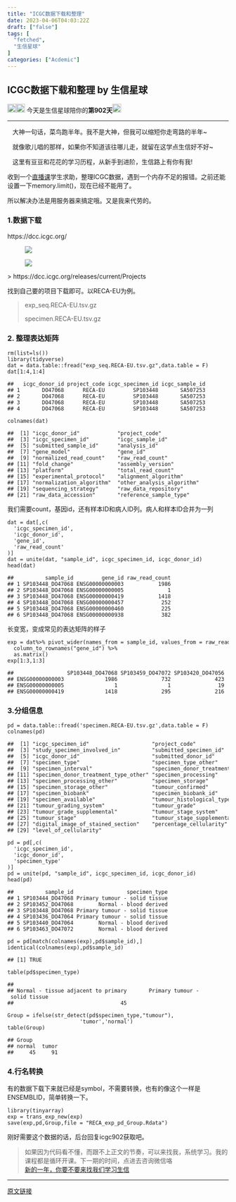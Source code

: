 ```yaml
---
title: "ICGC数据下载和整理"
date: 2023-04-06T04:03:22Z
draft: ["false"]
tags: [
  "fetched",
  "生信星球"
]
categories: ["Acdemic"]
---
```

ICGC数据下载和整理 by 生信星球
------
<div><section data-mpa-powered-by="yiban.io"><img data-ratio="1" data-src="https://mmbiz.qpic.cn/mmbiz_png/8oKPbJgbBHrDic8XGmJ0b7oibVJajb0emLBHSvuibGG49ooBgtaAibE3TNJ00iaHviaMtdIKQJfCwtUfuHicDImtSfIxg/640?wx_fmt=png" data-type="png" data-w="64" width="20px" src="https://mmbiz.qpic.cn/mmbiz_png/8oKPbJgbBHrDic8XGmJ0b7oibVJajb0emLBHSvuibGG49ooBgtaAibE3TNJ00iaHviaMtdIKQJfCwtUfuHicDImtSfIxg/640?wx_fmt=png"><img data-ratio="1" data-src="https://mmbiz.qpic.cn/mmbiz_png/8oKPbJgbBHrDic8XGmJ0b7oibVJajb0emLPukRHCbicy4pNKeEv9qd7aWSfsx7roib2od3xPrRPicw3a0kbn0uQ6JmQ/640?wx_fmt=png" data-type="png" data-w="64" width="20px" src="https://mmbiz.qpic.cn/mmbiz_png/8oKPbJgbBHrDic8XGmJ0b7oibVJajb0emLPukRHCbicy4pNKeEv9qd7aWSfsx7roib2od3xPrRPicw3a0kbn0uQ6JmQ/640?wx_fmt=png"><span> 今天是生信星球陪你的<span><strong>第902天</strong></span></span><img data-ratio="1" data-src="https://mmbiz.qpic.cn/mmbiz_png/8oKPbJgbBHrDic8XGmJ0b7oibVJajb0emLBHSvuibGG49ooBgtaAibE3TNJ00iaHviaMtdIKQJfCwtUfuHicDImtSfIxg/640?wx_fmt=png" data-type="png" data-w="64" width="20px" src="https://mmbiz.qpic.cn/mmbiz_png/8oKPbJgbBHrDic8XGmJ0b7oibVJajb0emLBHSvuibGG49ooBgtaAibE3TNJ00iaHviaMtdIKQJfCwtUfuHicDImtSfIxg/640?wx_fmt=png"></section><hr><p><span><span>   </span><span>大神一句话，菜鸟跑半年。我不是大神，但我可以缩短你走弯路的半年~</span></span></p><p><span>   就像歌儿唱的那样，如果你不知道该往哪儿走，就留在这学点生信好不好~</span></p><p><span>   这里有豆豆和花花的学习历程，从新手到进阶，生信路上有你有我!</span></p><section><p>收到一个<a target="_blank" href="http://mp.weixin.qq.com/s?__biz=MzU4NjU4ODQ2MQ==&amp;mid=2247492986&amp;idx=1&amp;sn=c5db0884e283fcc50fe2c91f59167ba2&amp;chksm=fdfbad38ca8c242ecab3fad572975ce70ed9f2fb3ac8512eaa5393b54d210ecec4aad8a2c3fd&amp;scene=21#wechat_redirect" textvalue="直播课" linktype="text" imgurl="" imgdata="null" data-itemshowtype="11" tab="innerlink" data-linktype="2">直播课</a>学生求助，整理ICGC数据，遇到一个内存不足的报错。之前还能设置一下memory.limit()，现在已经不能用了。</p><p>所以解决办法是用服务器来搞定哦。又是我来代劳的。<span></span></p><section data-tool="mdnice编辑器" data-website="https://www.mdnice.com"><h3 data-tool="mdnice编辑器"><span></span><span>1.数据下载</span><span></span></h3><p data-tool="mdnice编辑器">https://dcc.icgc.org/</p><figure data-tool="mdnice编辑器"><img data-ratio="0.49907407407407406" data-src="https://mmbiz.qpic.cn/mmbiz_png/8oKPbJgbBHoYwHYIuCbib2MUFgpvaKFmOCJN65t0L6Y0tdqTwD0jGOrEIhpkq07eUlv754yYRmBS1ibyrM7qPYFg/640?wx_fmt=png" data-type="png" data-w="1080" src="https://mmbiz.qpic.cn/mmbiz_png/8oKPbJgbBHoYwHYIuCbib2MUFgpvaKFmOCJN65t0L6Y0tdqTwD0jGOrEIhpkq07eUlv754yYRmBS1ibyrM7qPYFg/640?wx_fmt=png"></figure><figure data-tool="mdnice编辑器"><img data-ratio="0.4935185185185185" data-src="https://mmbiz.qpic.cn/mmbiz_png/8oKPbJgbBHoYwHYIuCbib2MUFgpvaKFmOGodeuwDkzT01AicJ1cdb2WZYjMTaKwRCIkWxlpTcsyorUFGEu2QTmVA/640?wx_fmt=png" data-type="png" data-w="1080" src="https://mmbiz.qpic.cn/mmbiz_png/8oKPbJgbBHoYwHYIuCbib2MUFgpvaKFmOGodeuwDkzT01AicJ1cdb2WZYjMTaKwRCIkWxlpTcsyorUFGEu2QTmVA/640?wx_fmt=png"></figure><p data-tool="mdnice编辑器">&gt; https://dcc.icgc.org/releases/current/Projects</p><p data-tool="mdnice编辑器">找到自己要的项目下载即可。以RECA-EU为例。</p><blockquote data-tool="mdnice编辑器"><p>exp_seq.RECA-EU.tsv.gz</p><p>specimen.RECA-EU.tsv.gz</p></blockquote><h3 data-tool="mdnice编辑器"><span></span><span>2. 整理表达矩阵</span><span></span></h3><pre data-tool="mdnice编辑器"><span></span><code>rm(list=ls())<br>library(tidyverse)<br>dat = data.table::fread(<span>"exp_seq.RECA-EU.tsv.gz"</span>,data.table = F)<br>dat[1:4,1:4]<br><br><span>##   icgc_donor_id project_code icgc_specimen_id icgc_sample_id</span><br><span>## 1       DO47068      RECA-EU         SP103448       SA507253</span><br><span>## 2       DO47068      RECA-EU         SP103448       SA507253</span><br><span>## 3       DO47068      RECA-EU         SP103448       SA507253</span><br><span>## 4       DO47068      RECA-EU         SP103448       SA507253</span><br><br>colnames(dat) <br><br><span>##  [1] "icgc_donor_id"            "project_code"            </span><br><span>##  [3] "icgc_specimen_id"         "icgc_sample_id"          </span><br><span>##  [5] "submitted_sample_id"      "analysis_id"             </span><br><span>##  [7] "gene_model"               "gene_id"                 </span><br><span>##  [9] "normalized_read_count"    "raw_read_count"          </span><br><span>## [11] "fold_change"              "assembly_version"        </span><br><span>## [13] "platform"                 "total_read_count"        </span><br><span>## [15] "experimental_protocol"    "alignment_algorithm"     </span><br><span>## [17] "normalization_algorithm"  "other_analysis_algorithm"</span><br><span>## [19] "sequencing_strategy"      "raw_data_repository"     </span><br><span>## [21] "raw_data_accession"       "reference_sample_type"</span><br></code></pre><p data-tool="mdnice编辑器">我们需要count，基因id，还有样本ID和病人ID列。病人和样本ID合并为一列</p><pre data-tool="mdnice编辑器"><span></span><code>dat = dat[,c(<br>  <span>'icgc_specimen_id'</span>, <br>  <span>'icgc_donor_id'</span>,<br>  <span>'gene_id'</span>, <br>  <span>'raw_read_count'</span> <br>)]<br>dat = unite(dat, <span>"sample_id"</span>, icgc_specimen_id, icgc_donor_id)<br>head(dat)<br><br><span>##          sample_id         gene_id raw_read_count</span><br><span>## 1 SP103448_DO47068 ENSG00000000003           1986</span><br><span>## 2 SP103448_DO47068 ENSG00000000005              1</span><br><span>## 3 SP103448_DO47068 ENSG00000000419           1418</span><br><span>## 4 SP103448_DO47068 ENSG00000000457            252</span><br><span>## 5 SP103448_DO47068 ENSG00000000460            225</span><br><span>## 6 SP103448_DO47068 ENSG00000000938            382</span><br></code></pre><p data-tool="mdnice编辑器">长变宽，变成常见的表达矩阵的样子</p><pre data-tool="mdnice编辑器"><span></span><code>exp = dat%&gt;% pivot_wider(names_from = sample_id, values_from = raw_read_count) %&gt;%<br>  column_to_rownames(<span>"gene_id"</span>) %&gt;%<br>  as.matrix()<br>exp[1:3,1:3]<br><br><span>##                 SP103448_DO47068 SP103459_DO47072 SP103420_DO47056</span><br><span>## ENSG00000000003             1986              732              423</span><br><span>## ENSG00000000005                1                1               19</span><br><span>## ENSG00000000419             1418              295              216</span><br></code></pre><h3 data-tool="mdnice编辑器"><span></span><span>3.分组信息</span><span></span></h3><pre data-tool="mdnice编辑器"><span></span><code>pd = data.table::fread(<span>'specimen.RECA-EU.tsv.gz'</span>,data.table = F)<br>colnames(pd)<br><br><span>##  [1] "icgc_specimen_id"                    "project_code"                       </span><br><span>##  [3] "study_specimen_involved_in"          "submitted_specimen_id"              </span><br><span>##  [5] "icgc_donor_id"                       "submitted_donor_id"                 </span><br><span>##  [7] "specimen_type"                       "specimen_type_other"                </span><br><span>##  [9] "specimen_interval"                   "specimen_donor_treatment_type"      </span><br><span>## [11] "specimen_donor_treatment_type_other" "specimen_processing"                </span><br><span>## [13] "specimen_processing_other"           "specimen_storage"                   </span><br><span>## [15] "specimen_storage_other"              "tumour_confirmed"                   </span><br><span>## [17] "specimen_biobank"                    "specimen_biobank_id"                </span><br><span>## [19] "specimen_available"                  "tumour_histological_type"           </span><br><span>## [21] "tumour_grading_system"               "tumour_grade"                       </span><br><span>## [23] "tumour_grade_supplemental"           "tumour_stage_system"                </span><br><span>## [25] "tumour_stage"                        "tumour_stage_supplemental"          </span><br><span>## [27] "digital_image_of_stained_section"    "percentage_cellularity"             </span><br><span>## [29] "level_of_cellularity"</span><br><br>pd = pd[,c(<br>  <span>'icgc_specimen_id'</span>, <br>  <span>'icgc_donor_id'</span>, <br>  <span>'specimen_type'</span> <br>)]<br>pd = unite(pd, <span>"sample_id"</span>, icgc_specimen_id, icgc_donor_id)<br>head(pd)<br><br><span>##          sample_id                 specimen_type</span><br><span>## 1 SP103444_DO47068 Primary tumour - solid tissue</span><br><span>## 2 SP103452_DO47068        Normal - blood derived</span><br><span>## 3 SP103448_DO47068 Primary tumour - solid tissue</span><br><span>## 4 SP103436_DO47064 Primary tumour - solid tissue</span><br><span>## 5 SP103440_DO47064        Normal - blood derived</span><br><span>## 6 SP103463_DO47072        Normal - blood derived</span><br><br>pd = pd[match(colnames(exp),pd<span>$sample_id</span>),]<br>identical(colnames(exp),pd<span>$sample_id</span>)<br><br><span>## [1] TRUE</span><br><br>table(pd<span>$specimen_type</span>) <br><br><span>## </span><br><span>## Normal - tissue adjacent to primary       Primary tumour - solid tissue </span><br><span>##                                  45                                  91</span><br><br>Group = ifelse(str_detect(pd<span>$specimen_type</span>,<span>"tumour"</span>),<br>                       <span>'tumor'</span>,<span>'normal'</span>)<br>table(Group)<br><br><span>## Group</span><br><span>## normal  tumor </span><br><span>##     45     91</span><br></code></pre><h3 data-tool="mdnice编辑器"><span></span><span>4.行名转换</span><span></span></h3><p data-tool="mdnice编辑器">有的数据下载下来就已经是symbol，不需要转换，也有的像这个一样是ENSEMBLID，简单转换一下。</p><pre data-tool="mdnice编辑器"><span></span><code>library(tinyarray)<br>exp = trans_exp_new(exp)<br>save(exp,pd,Group,file = <span>"RECA_exp_pd_Group.Rdata"</span>)<br></code></pre></section><p>刚好需要这个数据的话，后台回复icgc902获取吧。<br></p></section><section><blockquote><section><span>如果因为代码看不懂，而跟不上正文的节奏，可以来找我，系统学习。我的</span><span>课程都是循环开课。</span><span>下一期的时间，点进去咨询微信咯</span><br></section><section><a target="_blank" href="http://mp.weixin.qq.com/s?__biz=MzU4NjU4ODQ2MQ==&amp;mid=2247492986&amp;idx=1&amp;sn=c5db0884e283fcc50fe2c91f59167ba2&amp;chksm=fdfbad38ca8c242ecab3fad572975ce70ed9f2fb3ac8512eaa5393b54d210ecec4aad8a2c3fd&amp;scene=21#wechat_redirect" textvalue="新的一年，你要不要来‍找我们学习生信" linktype="text" imgurl="" imgdata="null" data-itemshowtype="11" tab="innerlink" data-linktype="2">新的一年，你要不要来找我们学习生信</a><br></section></blockquote></section><p><mp-style-type data-value="3"></mp-style-type></p></div>  
<hr>
<a href="https://mp.weixin.qq.com/s/F-d9PyEgHNpJn432cszcVA",target="_blank" rel="noopener noreferrer">原文链接</a>
